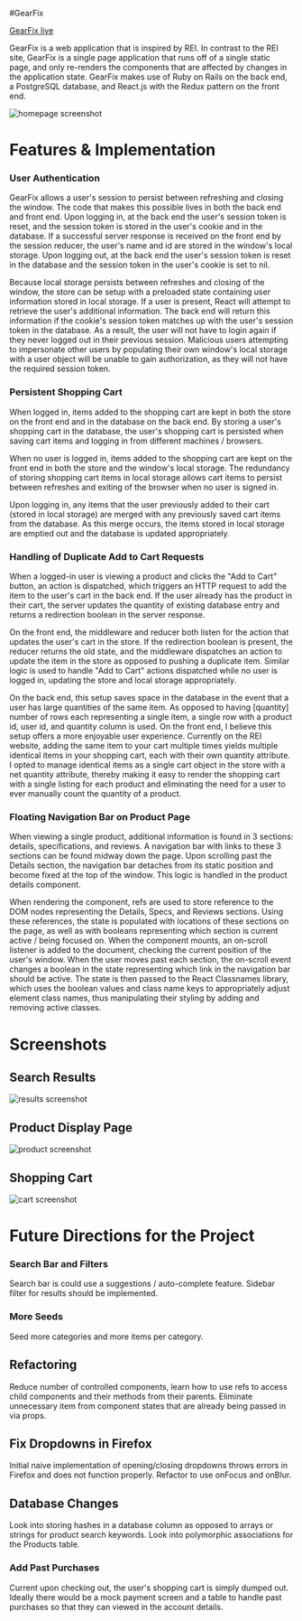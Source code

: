 #GearFix

[GearFix live][heroku]

[heroku]: www.gearfix.tech

GearFix is a web application that is inspired by REI. In contrast to the REI site, GearFix is a single page application that runs off of a single static page, and only re-renders the components that are affected by changes in the application state.  GearFix makes use of Ruby on Rails on the back end, a PostgreSQL database, and React.js with the Redux pattern on the front end.  

![homepage screenshot](docs/screenshots/gearfix-homepage.png)


# Features & Implementation

### User Authentication
GearFix allows a user's session to persist between refreshing and closing the window.  The code that makes this possible lives in both the back end and front end.  Upon logging in, at the back end the user's session token is reset, and the session token is stored in the user's cookie and in the database. If a successful server response is received on the front end by the session reducer, the user's name and id are stored in the window's local storage.  Upon logging out, at the back end the user's session token is reset in the database and the session token in the user's cookie is set to nil.

Because local storage persists between refreshes and closing of the window, the store can be setup with a preloaded state containing user information stored in local storage.  If a user is present, React will attempt to retrieve the user's additional information.  The back end will return this information if the cookie's session token matches up with the user's session token in the database.  As a result, the user will not have to login again if they never logged out in their previous session.  Malicious users attempting to impersonate other users by populating their own window's local storage with a user object will be unable to gain authorization, as they will not have the required session token.

### Persistent Shopping Cart

When logged in, items added to the shopping cart are kept in both the store on the front end and in the database on the back end.  By storing a user's shopping cart in the database, the user's shopping cart is persisted when saving cart items and logging in from different machines / browsers.  

When no user is logged in, items added to the shopping cart are kept on the front end in both the store and the window's local storage.  The redundancy of storing shopping cart items in local storage allows cart items to persist between refreshes and exiting of the browser when no user is signed in.  

Upon logging in, any items that the user previously added to their cart (stored in local storage) are merged with any previously saved cart items from the database.  As this merge occurs, the items stored in local storage are emptied out and the database is updated appropriately.

### Handling of Duplicate Add to Cart Requests

When a logged-in user is viewing a product and clicks the "Add to Cart" button, an action is dispatched, which triggers an HTTP request to add the item to the user's cart in the back end.  If the user already has the product in their cart,
the server updates the quantity of existing database entry and returns a redirection boolean in the server response.

On the front end, the middleware and reducer both listen for the action that updates the user's cart in the store. If the redirection boolean is present, the reducer returns the old state, and the middleware dispatches an action to update the item in the store as opposed to pushing a duplicate item. Similar logic is used to handle "Add to Cart" actions dispatched while no user is logged in, updating the store and local storage appropriately.

On the back end, this setup saves space in the database in the event that a user has large quantities of the same item.  As opposed to having [quantity] number of rows each representing a single item, a single row with a product id, user id, and quantity column is used.  On the front end, I believe this setup offers a more enjoyable user experience.  Currently on the REI website, adding the same item to your cart multiple times yields multiple identical items in your shopping cart, each with their own quantity attribute.  I opted to manage identical items as a single cart object in the store with a net quantity attribute, thereby making it easy to render the shopping cart with a single listing for each product and eliminating the need for a user to ever manually count the quantity of a product.

### Floating Navigation Bar on Product Page
When viewing a single product, additional information is found in 3 sections: details, specifications, and reviews. A navigation bar with links to these 3 sections can be found midway down the page.  Upon scrolling past the Details section, the navigation bar detaches from its static position and become fixed at the top of the window.  This logic is handled in the product details component.

When rendering the component, refs are used to store reference to the DOM nodes representing the Details, Specs, and Reviews sections.  Using these references, the state is populated with locations of these sections on the page, as well as with booleans representing which section is current active / being focused on.  When the component mounts, an on-scroll listener is added to the document, checking the current position of the user's window.  When the user moves past each section, the on-scroll event changes a boolean in the state representing which link in the navigation bar should be active. The state is then passed to the React Classnames library, which uses the boolean values and class name keys to appropriately adjust element class names, thus manipulating their styling by adding and removing active classes.

# Screenshots

## Search Results
![results screenshot](docs/screenshots/gearfix-results.png)


## Product Display Page
![product screenshot](docs/screenshots/gearfix-product.png)


## Shopping Cart
![cart screenshot](docs/screenshots/gearfix-shopping-cart.png)


# Future Directions for the Project

### Search Bar and Filters
Search bar is could use a suggestions / auto-complete feature.  Sidebar filter for results should be implemented.

### More Seeds
Seed more categories and more items per category.

## Refactoring
Reduce number of controlled components, learn how to use refs to access child components and their methods from their parents.  Eliminate unnecessary item from component states that are already being passed in via props.

## Fix Dropdowns in Firefox
Initial naive implementation of opening/closing dropdowns throws errors in Firefox and does not function properly.  Refactor to use onFocus and onBlur.

## Database Changes
Look into storing hashes in a database column as opposed to arrays or strings for product search keywords.  Look into polymorphic associations for the Products table.

### Add Past Purchases
Current upon checking out, the user's shopping cart is simply dumped out. Ideally there would be a mock payment screen and a table to handle past purchases so that they can viewed in the account details.
